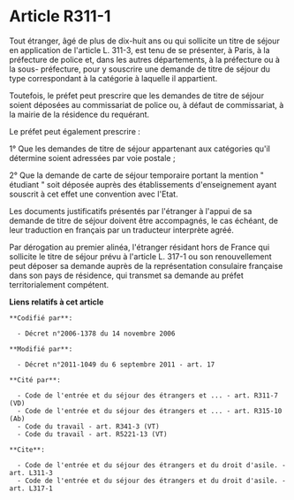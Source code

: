 # Article R311-1

Tout étranger, âgé de plus de dix-huit ans ou qui sollicite un titre de séjour en application de l'article L. 311-3, est tenu
de se présenter, à Paris, à la préfecture de police et, dans les autres départements, à la préfecture ou à la sous-
préfecture, pour y souscrire une demande de titre de séjour du type correspondant à la catégorie à laquelle il appartient. 

Toutefois, le préfet peut prescrire que les demandes de titre de séjour soient déposées au commissariat de police ou, à
défaut de commissariat, à la mairie de la résidence du requérant. 

Le préfet peut également prescrire : 

1° Que les demandes de titre de séjour appartenant aux catégories qu'il détermine soient adressées par voie postale ; 

2° Que la demande de carte de séjour temporaire portant la mention " étudiant " soit déposée auprès des établissements
d'enseignement ayant souscrit à cet effet une convention avec l'Etat. 

Les documents justificatifs présentés par l'étranger à l'appui de sa demande de titre de séjour doivent être accompagnés, le
cas échéant, de leur traduction en français par un traducteur interprète agréé. 

Par dérogation au premier alinéa, l'étranger résidant hors de France qui sollicite le titre de séjour prévu à l'article L.
317-1 ou son renouvellement peut déposer sa demande auprès de la représentation consulaire française dans son pays de
résidence, qui transmet sa demande au préfet territorialement compétent.

**Liens relatifs à cet article**

	**Codifié par**:

	  - Décret n°2006-1378 du 14 novembre 2006

	**Modifié par**:

	  - Décret n°2011-1049 du 6 septembre 2011 - art. 17

	**Cité par**:

	  - Code de l'entrée et du séjour des étrangers et ... - art. R311-7 (VD)
	  - Code de l'entrée et du séjour des étrangers et ... - art. R315-10 (Ab)
	  - Code du travail - art. R341-3 (VT)
	  - Code du travail - art. R5221-13 (VT)

	**Cite**:

	  - Code de l'entrée et du séjour des étrangers et du droit d'asile. - art. L311-3
	  - Code de l'entrée et du séjour des étrangers et du droit d'asile. - art. L317-1
